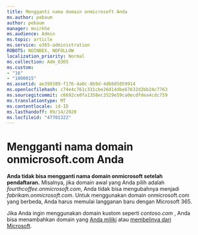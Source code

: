 ```yaml
---
title: Mengganti nama domain onmicrosoft Anda
ms.author: pebaum
author: pebaum
manager: mnirkhe
ms.audience: Admin
ms.topic: article
ms.service: o365-administration
ROBOTS: NOINDEX, NOFOLLOW
localization_priority: Normal
ms.collection: Adm_O365
ms.custom:
- "16"
- "1000015"
ms.assetid: ae399389-f176-4a0c-8b9d-4d6605059914
ms.openlocfilehash: c74e4c761c331cbe26d14dbe67632d2bb24c7763
ms.sourcegitcommit: c6692ce0fa1358ec3529e59ca0ecdfdea4cdc759
ms.translationtype: MT
ms.contentlocale: id-ID
ms.lasthandoff: 09/14/2020
ms.locfileid: "47701322"
---
```

# <a name="rename-your-onmicrosoftcom-domain"></a>Mengganti nama domain onmicrosoft.com Anda

 **Anda tidak bisa mengganti nama domain onmicrosoft setelah pendaftaran.** Misalnya, jika domain awal yang Anda pilih adalah  *fourthcoffee.onmicrosoft.com*, Anda tidak bisa mengubahnya menjadi  *fabrikam.onmicrosoft.com*. Untuk menggunakan domain onmicrosoft.com yang berbeda, Anda harus memulai langganan baru dengan Microsoft 365.
  
Jika Anda ingin menggunakan domain kustom seperti  *contoso.com*  , Anda bisa menambahkan domain yang [Anda miliki](https://docs.microsoft.com/microsoft-365/admin/setup/add-domain) atau [membelinya dari Microsoft](https://docs.microsoft.com/microsoft-365/admin/get-help-with-domains/buy-a-domain-name).
  
